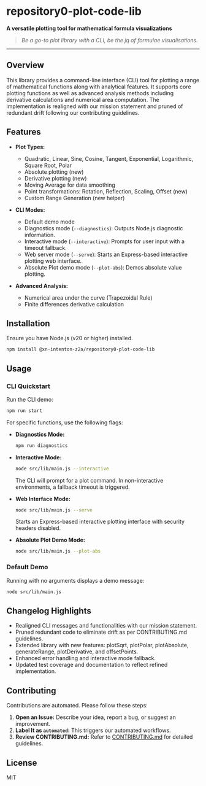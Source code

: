 # repository0-plot-code-lib

**A versatile plotting tool for mathematical formula visualizations**

> _Be a go-to plot library with a CLI, be the jq of formulae visualisations._

---

## Overview

This library provides a command-line interface (CLI) tool for plotting a range of mathematical functions along with analytical features. It supports core plotting functions as well as advanced analysis methods including derivative calculations and numerical area computation. The implementation is realigned with our mission statement and pruned of redundant drift following our contributing guidelines.

## Features

- **Plot Types:**
  - Quadratic, Linear, Sine, Cosine, Tangent, Exponential, Logarithmic, Square Root, Polar
  - Absolute plotting (new)
  - Derivative plotting (new)
  - Moving Average for data smoothing
  - Point transformations: Rotation, Reflection, Scaling, Offset (new)
  - Custom Range Generation (new helper)

- **CLI Modes:**
  - Default demo mode
  - Diagnostics mode (`--diagnostics`): Outputs Node.js diagnostic information.
  - Interactive mode (`--interactive`): Prompts for user input with a timeout fallback.
  - Web server mode (`--serve`): Starts an Express-based interactive plotting web interface.
  - Absolute Plot demo mode (`--plot-abs`): Demos absolute value plotting.

- **Advanced Analysis:**
  - Numerical area under the curve (Trapezoidal Rule)
  - Finite differences derivative calculation

## Installation

Ensure you have Node.js (v20 or higher) installed.

```bash
npm install @xn-intenton-z2a/repository0-plot-code-lib
```

## Usage

### CLI Quickstart

Run the CLI demo:

```bash
npm run start
```

For specific functions, use the following flags:

- **Diagnostics Mode:**
  ```bash
  npm run diagnostics
  ```

- **Interactive Mode:**
  ```bash
  node src/lib/main.js --interactive
  ```
  The CLI will prompt for a plot command. In non-interactive environments, a fallback timeout is triggered.

- **Web Interface Mode:**
  ```bash
  node src/lib/main.js --serve
  ```
  Starts an Express-based interactive plotting interface with security headers disabled.

- **Absolute Plot Demo Mode:**
  ```bash
  node src/lib/main.js --plot-abs
  ```

### Default Demo

Running with no arguments displays a demo message:

```bash
node src/lib/main.js
```

## Changelog Highlights

- Realigned CLI messages and functionalities with our mission statement.
- Pruned redundant code to eliminate drift as per CONTRIBUTING.md guidelines.
- Extended library with new features: plotSqrt, plotPolar, plotAbsolute, generateRange, plotDerivative, and offsetPoints.
- Enhanced error handling and interactive mode fallback.
- Updated test coverage and documentation to reflect refined implementation.

## Contributing

Contributions are automated. Please follow these steps:

1. **Open an Issue:** Describe your idea, report a bug, or suggest an improvement.
2. **Label It as `automated`:** This triggers our automated workflows.
3. **Review CONTRIBUTING.md:** Refer to [CONTRIBUTING.md](./CONTRIBUTING.md) for detailed guidelines.

## License

MIT
